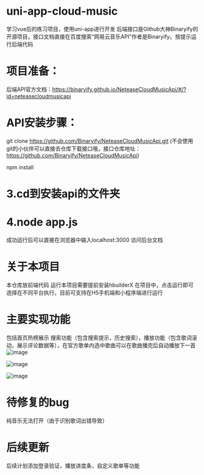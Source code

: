 # uni-app-cloud-music
学习vue后的练习项目，使用uni-app进行开发
后端接口是Github大神Binaryify的开源项目，接口文档直接在百度搜索“网易云音乐API”作者是Binaryify。按提示运行后端代码

# 项目准备：

后端API官方文档：https://binaryify.github.io/NeteaseCloudMusicApi/#/?id=neteasecloudmusicapi

# API安装步骤：

git clone https://github.com/Binaryify/NeteaseCloudMusicApi.git
(不会使用git的小伙伴可以直接去仓库下载接口哦，接口仓库地址：https://github.com/Binaryify/NeteaseCloudMusicApi)

npm install
# 3.cd到安装api的文件夹

# 4.node app.js
成功运行后可以直接在浏览器中输入localhost:3000 访问后台文档

# 关于本项目
本仓库放前端代码
运行本项目需要提前安装hbuilderX 在项目中，点击运行即可选择在不同平台执行，目前可支持在H5手机端和小程序端进行运行

# 主要实现功能
包括首页热榜展示 搜索功能（包含搜索提示，历史搜索），播放功能（包含歌词滚动，展示评论数据等），在官方歌单内选中歌曲可以在歌曲播完后自动播放下一首
![image](https://user-images.githubusercontent.com/33826376/125903525-47874383-93cb-4293-a06b-aa02df4d70ea.png)

![image](https://user-images.githubusercontent.com/33826376/125903718-b291cacb-a423-4b12-9924-0d5b9a46d983.png)

![image](https://user-images.githubusercontent.com/33826376/125904483-0103721d-1047-43b8-83fe-59b5c942603c.png)

# 待修复的bug
纯音乐无法打开（由于识别歌词出错导致）
# 后续更新
后续计划添加登录验证，播放进度条，自定义歌单等功能
